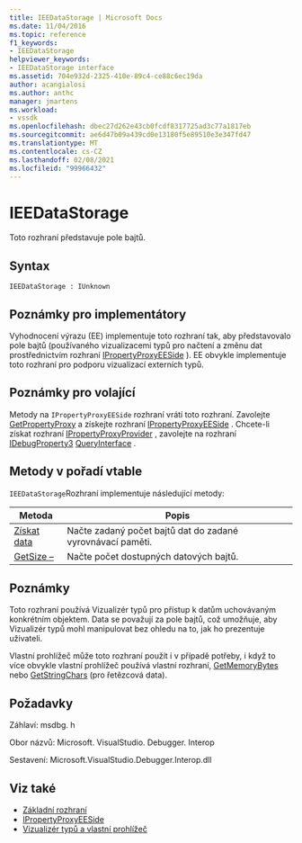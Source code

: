 ```yaml
---
title: IEEDataStorage | Microsoft Docs
ms.date: 11/04/2016
ms.topic: reference
f1_keywords:
- IEEDataStorage
helpviewer_keywords:
- IEEDataStorage interface
ms.assetid: 704e932d-2325-410e-89c4-ce88c6ec19da
author: acangialosi
ms.author: anthc
manager: jmartens
ms.workload:
- vssdk
ms.openlocfilehash: dbec27d262e43cb0fcdf8317725ad3c77a1817eb
ms.sourcegitcommit: ae6d47b09a439cd0e13180f5e89510e3e347fd47
ms.translationtype: MT
ms.contentlocale: cs-CZ
ms.lasthandoff: 02/08/2021
ms.locfileid: "99966432"
---
```

# <a name="ieedatastorage"></a>IEEDataStorage
Toto rozhraní představuje pole bajtů.

## <a name="syntax"></a>Syntax

```
IEEDataStorage : IUnknown
```

## <a name="notes-for-implementers"></a>Poznámky pro implementátory
 Vyhodnocení výrazu (EE) implementuje toto rozhraní tak, aby představovalo pole bajtů (používaného vizualizacemi typů pro načtení a změnu dat prostřednictvím rozhraní [IPropertyProxyEESide](../../../extensibility/debugger/reference/ipropertyproxyeeside.md) ). EE obvykle implementuje toto rozhraní pro podporu vizualizací externích typů.

## <a name="notes-for-callers"></a>Poznámky pro volající
 Metody na `IPropertyProxyEESide` rozhraní vrátí toto rozhraní. Zavolejte [GetPropertyProxy](../../../extensibility/debugger/reference/ipropertyproxyprovider-getpropertyproxy.md) a získejte rozhraní [IPropertyProxyEESide](../../../extensibility/debugger/reference/ipropertyproxyeeside.md) . Chcete-li získat rozhraní [IPropertyProxyProvider](../../../extensibility/debugger/reference/ipropertyproxyprovider.md) , zavolejte na rozhraní [IDebugProperty3](../../../extensibility/debugger/reference/idebugproperty3.md) [QueryInterface](/cpp/atl/queryinterface) .

## <a name="methods-in-vtable-order"></a>Metody v pořadí vtable
 `IEEDataStorage`Rozhraní implementuje následující metody:

|Metoda|Popis|
|------------|-----------------|
|[Získat data](../../../extensibility/debugger/reference/ieedatastorage-getdata.md)|Načte zadaný počet bajtů dat do zadané vyrovnávací paměti.|
|[GetSize –](../../../extensibility/debugger/reference/ieedatastorage-getsize.md)|Načte počet dostupných datových bajtů.|

## <a name="remarks"></a>Poznámky
 Toto rozhraní používá Vizualizér typů pro přístup k datům uchovávaným konkrétním objektem. Data se považují za pole bajtů, což umožňuje, aby Vizualizér typů mohl manipulovat bez ohledu na to, jak ho prezentuje uživateli.

 Vlastní prohlížeč může toto rozhraní použít i v případě potřeby, i když to více obvykle vlastní prohlížeč používá vlastní rozhraní, [GetMemoryBytes](../../../extensibility/debugger/reference/idebugproperty2-getmemorybytes.md) nebo [GetStringChars](../../../extensibility/debugger/reference/idebugproperty3-getstringchars.md) (pro řetězcová data).

## <a name="requirements"></a>Požadavky
 Záhlaví: msdbg. h

 Obor názvů: Microsoft. VisualStudio. Debugger. Interop

 Sestavení: Microsoft.VisualStudio.Debugger.Interop.dll

## <a name="see-also"></a>Viz také
- [Základní rozhraní](../../../extensibility/debugger/reference/core-interfaces.md)
- [IPropertyProxyEESide](../../../extensibility/debugger/reference/ipropertyproxyeeside.md)
- [Vizualizér typů a vlastní prohlížeč](../../../extensibility/debugger/type-visualizer-and-custom-viewer.md)
